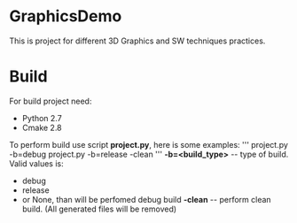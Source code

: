 # GraphicsDemo
This is project for different 3D Graphics and SW techniques practices.

# Build
For build project need:
- Python 2.7
- Cmake 2.8

To perform build use script **project.py**, here is some examples:
'''
    project.py -b=debug
    project.py -b=release -clean
'''
**-b=<build_type>** -- type of build. Valid values is:
- debug
- release
- or None, than will be perfomed debug build
**-clean** -- perform clean build. (All generated files will be removed)

